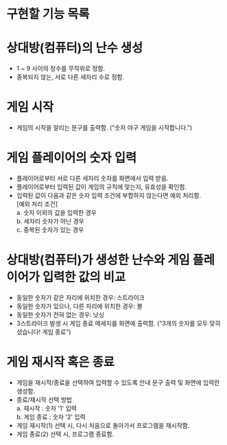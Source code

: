 # 구현할 기능 목록 #

# 상대방(컴퓨터)의 난수 생성
  - 1 ~ 9 사이의 정수를 무작위로 정함.
  - 중복되지 않는, 서로 다른 세자리 수로 정함.

# 게임 시작
  - 게임의 시작을 알리는 문구를 출력함. ("숫자 야구 게임을 시작합니다.")

# 게임 플레이어의 숫자 입력 
  - 플레이어로부터 서로 다른 세자리 숫자를 화면에서 입력 받음.
  - 플레이어로부터 입력된 값이 게임의 규칙에 맞는지, 유효성을 확인함.
  - 입력된 값이 다음과 같은 숫자 입력 조건에 부합하지 않는다면 예외 처리함.   
    [예외 처리 조건]    
    a. 숫자 이외의 값을 입력한 경우   
    b. 세자리 숫자가 아닌 경우  
    c. 중복된 숫자가 있는 경우
    
# 상대방(컴퓨터)가 생성한 난수와 게임 플레이어가 입력한 값의 비교
  - 동일한 숫자가 같은 자리에 위치한 경우: 스트라이크
  - 동일한 숫자가 있으나, 다른 자리에 위치한 경우: 볼
  - 동일한 숫자가 전혀 없는 경우: 낫싱
  - 3스트라이크 발생 시 게임 종료 메세지를 화면에 출력함. ("3개의 숫자를 모두 맞히셨습니다! 게임 종료")

# 게임 재시작 혹은 종료
  - 게임을 재시작/종료을 선택하여 입력할 수 있도록 안내 문구 출력 및 화면에 입력란 생성함.
  - 종료/재시작 선택 방법    
    a. 재시작 : 숫자 '1' 입력  
    b. 게임 종료 : 숫자 '2' 입력
  - 게임 재시작(1) 선택 시, 다시 처음으로 돌아가서 프로그램을 재시작함.
  - 게임 종료(2) 선택 시, 프로그램 종료함.